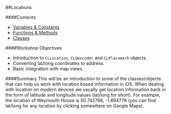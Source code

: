 ##Locations

####Contents
+ [Variables & Constants](https://github.com/KyleGoslan/App-Workshops/blob/master/01%20-%20Intro%20%26%20Objects/Variables-And-Constants.md)  
+ [Functions & Methods](https://github.com/KyleGoslan/App-Workshops/blob/master/01%20-%20Intro%20%26%20Objects/Functions-And-Methods.md)  
+ [Classes](https://github.com/KyleGoslan/App-Workshops/blob/master/01%20-%20Intro%20%26%20Objects/Classes.md)  

####Workshop Objectives
+ Introduction to `CLLocation`, `CLGeocoder` and `CLPlacemark` objects.	
+ Converting lat/long coordinates to address. 
+ Basic integration with map views. 	


####Summary
This will be an introduction to some of the classes/objects that can help us work with location based information in iOS. When dealing with location on modern devices we usually get location information back in the form of latitude and longitude values (lat/long for short). For example, the location of Weymouth House is 50.742766, -1.894778 (you can find lat/long for any location by clicking somewhere on Google Maps). 

